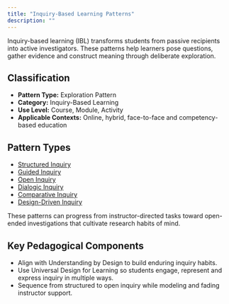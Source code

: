 ```yaml
---
title: "Inquiry-Based Learning Patterns"
description: ""
---
```


Inquiry-based learning (IBL) transforms students from passive recipients into active investigators. These patterns help learners pose questions, gather evidence and construct meaning through deliberate exploration.

## Classification
- **Pattern Type:** Exploration Pattern
- **Category:** Inquiry-Based Learning
- **Use Level:** Course, Module, Activity
- **Applicable Contexts:** Online, hybrid, face-to-face and competency-based education

## Pattern Types
- [Structured Inquiry](structured_inquiry.md)
- [Guided Inquiry](guided_inquiry.md)
- [Open Inquiry](open_inquiry.md)
- [Dialogic Inquiry](dialogic_inquiry.md)
- [Comparative Inquiry](comparative_inquiry.md)
- [Design-Driven Inquiry](design_driven_inquiry.md)

These patterns can progress from instructor-directed tasks toward open-ended investigations that cultivate research habits of mind.

## Key Pedagogical Components
- Align with Understanding by Design to build enduring inquiry habits.
- Use Universal Design for Learning so students engage, represent and express inquiry in multiple ways.
- Sequence from structured to open inquiry while modeling and fading instructor support.
